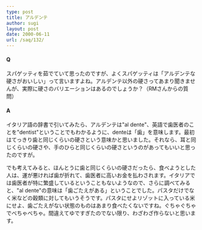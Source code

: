 ```yaml
---
type: post
title: アルデンテ
author: sugi
layout: post
date: 2000-06-11
url: /saq/132/
---
```

#### Q 

スパゲッティを茹でていて思ったのですが、よくスパゲッティは「アルデンテな硬さがおいしい」って言いますよね。アルデンテ以外の硬さってあまり聞きませんが、実際に硬さのバリエーションはあるのでしょうか？（RMさんからの質問）

#### A 

イタリア語の辞書で引いてみたら、アルデンテは"al dente"、英語で歯医者のことを"dentist"ということでもわかるように、denteは「歯」を意味します。最初はてっきり歯と同じくらいの硬さという意味かと思いました。それなら、耳と同じくらいの硬さや、手のひらと同じくらいの硬さというのがあってもいいと思ったのですが。

でも考えてみると、ほんとうに歯と同じくらいの硬さだったら、食べようとした人は、運が悪ければ歯が折れて、歯医者に高いお金を払わされます。イタリアでは歯医者が特に繁盛しているということもないようなので、さらに調べてみると、"al dente"の意味は「歯ごたえがある」ということでした。パスタだけでなく米などの穀類に対してもいうそうです。パスタにせよリゾットに入っている米にせよ、歯ごたえがない状態のものはあまり食べたくないですね。ぐちゃぐちゃでべちゃべちゃ。間違えてゆですぎたのでない限り、わざわざ作らないと思います。